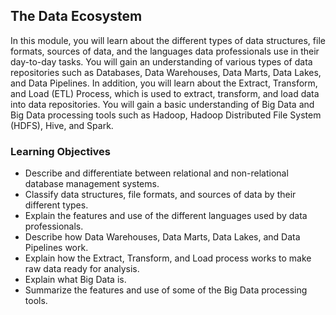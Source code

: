 ## The Data Ecosystem

In this module, you will learn about the different types of data structures, file formats, sources of data, and the languages data professionals use in their day-to-day tasks. You will gain an understanding of various types of data repositories such as Databases, Data Warehouses, Data Marts, Data Lakes, and Data Pipelines. In addition, you will learn about the Extract, Transform, and Load (ETL) Process, which is used to extract, transform, and load data into data repositories. You will gain a basic understanding of Big Data and Big Data processing tools such as Hadoop, Hadoop Distributed File System (HDFS), Hive, and Spark.
### Learning Objectives
* Describe and differentiate between relational and non-relational database management systems.
* Classify data structures, file formats, and sources of data by their different types.
* Explain the features and use of the different languages used by data professionals.
* Describe how Data Warehouses, Data Marts, Data Lakes, and Data Pipelines work.
* Explain how the Extract, Transform, and Load process works to make raw data ready for analysis.
* Explain what Big Data is.
* Summarize the features and use of some of the Big Data processing tools.
